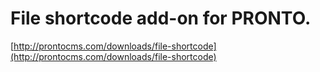 # File shortcode add-on for PRONTO.
 
[http://prontocms.com/downloads/file-shortcode](http://prontocms.com/downloads/file-shortcode)